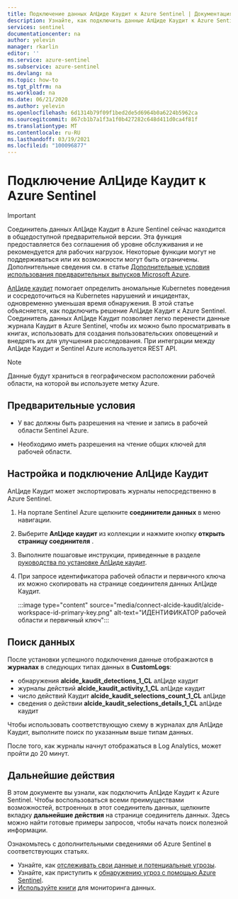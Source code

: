 ```yaml
---
title: Подключение данных АлЦиде Каудит к Azure Sentinel | Документация Майкрософт
description: Узнайте, как подключить данные АлЦиде Каудит к Azure Sentinel.
services: sentinel
documentationcenter: na
author: yelevin
manager: rkarlin
editor: ''
ms.service: azure-sentinel
ms.subservice: azure-sentinel
ms.devlang: na
ms.topic: how-to
ms.tgt_pltfrm: na
ms.workload: na
ms.date: 06/21/2020
ms.author: yelevin
ms.openlocfilehash: 6d1314b79f09f1bed2de5d6964b0a6224b5962ca
ms.sourcegitcommit: 867cb1b7a1f3a1f0b427282c648d411d0ca4f81f
ms.translationtype: MT
ms.contentlocale: ru-RU
ms.lasthandoff: 03/19/2021
ms.locfileid: "100096877"
---
```

# <a name="connect-your-alcide-kaudit-to-azure-sentinel"></a>Подключение АлЦиде Каудит к Azure Sentinel

> [!IMPORTANT]
> Соединитель данных АлЦиде Каудит в Azure Sentinel сейчас находится в общедоступной предварительной версии.
> Эта функция предоставляется без соглашения об уровне обслуживания и не рекомендуется для рабочих нагрузок. Некоторые функции могут не поддерживаться или их возможности могут быть ограничены. Дополнительные сведения см. в статье [Дополнительные условия использования предварительных выпусков Microsoft Azure](https://azure.microsoft.com/support/legal/preview-supplemental-terms/).

[АлЦиде каудит](https://www.alcide.io/kaudit-K8s-forensics/) помогает определить аномальные Kubernetes поведения и сосредоточиться на Kubernetes нарушений и инцидентах, одновременно уменьшая время обнаружения. В этой статье объясняется, как подключить решение АлЦиде Каудит к Azure Sentinel. Соединитель данных АлЦиде Каудит позволяет легко перенести данные журнала Каудит в Azure Sentinel, чтобы их можно было просматривать в книгах, использовать для создания пользовательских оповещений и внедрять их для улучшения расследования. При интеграции между АлЦиде Каудит и Sentinel Azure используется REST API.

> [!NOTE]
> Данные будут храниться в географическом расположении рабочей области, на которой вы используете метку Azure.

## <a name="prerequisites"></a>Предварительные условия

- У вас должны быть разрешения на чтение и запись в рабочей области Sentinel Azure.

- Необходимо иметь разрешения на чтение общих ключей для рабочей области.

## <a name="configure-and-connect-alcide-kaudit"></a>Настройка и подключение АлЦиде Каудит

АлЦиде Каудит может экспортировать журналы непосредственно в Azure Sentinel.

1. На портале Sentinel Azure щелкните **соединители данных** в меню навигации.

1. Выберите **АлЦиде каудит** из коллекции и нажмите кнопку **открыть страницу соединителя** .

1. Выполните пошаговые инструкции, приведенные в разделе [руководства по установке АлЦиде каудит](https://get.alcide.io/hubfs/Azure%20Sentinel%20Integration%20with%20kAudit.pdf).

1. При запросе идентификатора рабочей области и первичного ключа их можно скопировать на странице соединителя данных АлЦиде Каудит.

    :::image type="content" source="media/connect-alcide-kaudit/alcide-workspace-id-primary-key.png" alt-text="ИДЕНТИФИКАТОР рабочей области и первичный ключ":::

## <a name="find-your-data"></a>Поиск данных

После установки успешного подключения данные отображаются в **журналах** в следующих типах данных в **CustomLogs**:

- обнаружения **alcide_kaudit_detections_1_CL** алЦиде каудит 
- журналы действий **alcide_kaudit_activity_1_CL** алЦиде каудит
- число действий Каудит **alcide_kaudit_selections_count_1_CL** алЦиде
- сведения о действии **alcide_kaudit_selections_details_1_CL** алЦиде каудит

Чтобы использовать соответствующую схему в журналах для АлЦиде Каудит, выполните поиск по указанным выше типам данных.

После того, как журналы начнут отображаться в Log Analytics, может пройти до 20 минут.

## <a name="next-steps"></a>Дальнейшие действия

В этом документе вы узнали, как подключить АлЦиде Каудит к Azure Sentinel. Чтобы воспользоваться всеми преимуществами возможностей, встроенных в этот соединитель данных, щелкните вкладку **дальнейшие действия** на странице соединитель данных. Здесь можно найти готовые примеры запросов, чтобы начать поиск полезной информации.

Ознакомьтесь с дополнительными сведениями об Azure Sentinel в соответствующих статьях.

- Узнайте, как [отслеживать свои данные и потенциальные угрозы](quickstart-get-visibility.md).
- Узнайте, как приступить к [обнаружению угроз с помощью Azure Sentinel](tutorial-detect-threats-built-in.md).
- [Используйте книги](tutorial-monitor-your-data.md) для мониторинга данных.
